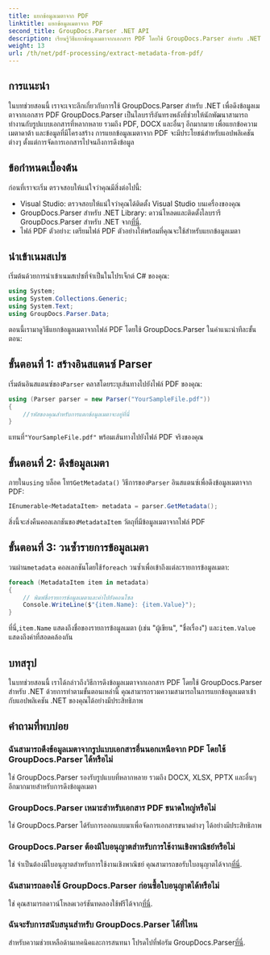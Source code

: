 ```yaml
---
title: แยกข้อมูลเมตาจาก PDF
linktitle: แยกข้อมูลเมตาจาก PDF
second_title: GroupDocs.Parser .NET API
description: เรียนรู้วิธีแยกข้อมูลเมตาจากเอกสาร PDF โดยใช้ GroupDocs.Parser สำหรับ .NET คู่มือที่ครอบคลุมนี้ครอบคลุมคำแนะนำทีละขั้นตอนและข้อกำหนดเบื้องต้น
weight: 13
url: /th/net/pdf-processing/extract-metadata-from-pdf/
---
```

## การแนะนำ
ในบทช่วยสอนนี้ เราจะเจาะลึกเกี่ยวกับการใช้ GroupDocs.Parser สำหรับ .NET เพื่อดึงข้อมูลเมตาจากเอกสาร PDF GroupDocs.Parser เป็นไลบรารีอันทรงพลังที่ช่วยให้นักพัฒนาสามารถทำงานกับรูปแบบเอกสารที่หลากหลาย รวมถึง PDF, DOCX และอื่นๆ อีกมากมาย เพื่อแยกข้อความ เมตาดาต้า และข้อมูลที่มีโครงสร้าง การแยกข้อมูลเมตาจาก PDF จะมีประโยชน์สำหรับแอปพลิเคชันต่างๆ ตั้งแต่การจัดการเอกสารไปจนถึงการดึงข้อมูล
## ข้อกำหนดเบื้องต้น
ก่อนที่เราจะเริ่ม ตรวจสอบให้แน่ใจว่าคุณมีสิ่งต่อไปนี้:
- Visual Studio: ตรวจสอบให้แน่ใจว่าคุณได้ติดตั้ง Visual Studio บนเครื่องของคุณ
-  GroupDocs.Parser สำหรับ .NET Library: ดาวน์โหลดและติดตั้งไลบรารี GroupDocs.Parser สำหรับ .NET จาก[ที่นี่](https://releases.groupdocs.com/parser/net/).
- ไฟล์ PDF ตัวอย่าง: เตรียมไฟล์ PDF ตัวอย่างให้พร้อมที่คุณจะใช้สำหรับแยกข้อมูลเมตา

## นำเข้าเนมสเปซ
เริ่มต้นด้วยการนำเข้าเนมสเปซที่จำเป็นในโปรเจ็กต์ C# ของคุณ:
```csharp
using System;
using System.Collections.Generic;
using System.Text;
using GroupDocs.Parser.Data;
```

ตอนนี้เรามาดูวิธีแยกข้อมูลเมตาจากไฟล์ PDF โดยใช้ GroupDocs.Parser ในคำแนะนำทีละขั้นตอน:
## ขั้นตอนที่ 1: สร้างอินสแตนซ์ Parser
 เริ่มต้นอินสแตนซ์ของ`Parser` คลาสโดยระบุเส้นทางไปยังไฟล์ PDF ของคุณ:
```csharp
using (Parser parser = new Parser("YourSampleFile.pdf"))
{
    //รหัสของคุณสำหรับการแตกข้อมูลเมตาจะอยู่ที่นี่
}
```
 แทนที่`"YourSampleFile.pdf"` พร้อมเส้นทางไปยังไฟล์ PDF จริงของคุณ
## ขั้นตอนที่ 2: ดึงข้อมูลเมตา
 ภายใน`using` บล็อค โทร`GetMetadata()` วิธีการของ`Parser` อินสแตนซ์เพื่อดึงข้อมูลเมตาจาก PDF:
```csharp
IEnumerable<MetadataItem> metadata = parser.GetMetadata();
```
 สิ่งนี้จะส่งคืนคอลเลกชันของ`MetadataItem` วัตถุที่มีข้อมูลเมตาจากไฟล์ PDF
## ขั้นตอนที่ 3: วนซ้ำรายการข้อมูลเมตา
 วนผ่าน`metadata` คอลเลกชันโดยใช้`foreach` วนซ้ำเพื่อเข้าถึงแต่ละรายการข้อมูลเมตา:
```csharp
foreach (MetadataItem item in metadata)
{
    // พิมพ์ชื่อรายการข้อมูลเมตาและค่าไปยังคอนโซล
    Console.WriteLine($"{item.Name}: {item.Value}");
}
```
 ที่นี่,`item.Name` แสดงถึงชื่อของรายการข้อมูลเมตา (เช่น "ผู้เขียน", "ชื่อเรื่อง") และ`item.Value` แสดงถึงค่าที่สอดคล้องกัน

## บทสรุป
ในบทช่วยสอนนี้ เราได้กล่าวถึงวิธีการดึงข้อมูลเมตาจากเอกสาร PDF โดยใช้ GroupDocs.Parser สำหรับ .NET ด้วยการทำตามขั้นตอนเหล่านี้ คุณสามารถรวมความสามารถในการแยกข้อมูลเมตาเข้ากับแอปพลิเคชัน .NET ของคุณได้อย่างมีประสิทธิภาพ

## คำถามที่พบบ่อย
### ฉันสามารถดึงข้อมูลเมตาจากรูปแบบเอกสารอื่นนอกเหนือจาก PDF โดยใช้ GroupDocs.Parser ได้หรือไม่
ใช่ GroupDocs.Parser รองรับรูปแบบที่หลากหลาย รวมถึง DOCX, XLSX, PPTX และอื่นๆ อีกมากมายสำหรับการดึงข้อมูลเมตา
### GroupDocs.Parser เหมาะสำหรับเอกสาร PDF ขนาดใหญ่หรือไม่
ใช่ GroupDocs.Parser ได้รับการออกแบบมาเพื่อจัดการเอกสารขนาดต่างๆ ได้อย่างมีประสิทธิภาพ
### GroupDocs.Parser ต้องมีใบอนุญาตสำหรับการใช้งานเชิงพาณิชย์หรือไม่
 ใช่ จำเป็นต้องมีใบอนุญาตสำหรับการใช้งานเชิงพาณิชย์ คุณสามารถขอรับใบอนุญาตได้จาก[ที่นี่](https://purchase.groupdocs.com/buy).
### ฉันสามารถลองใช้ GroupDocs.Parser ก่อนซื้อใบอนุญาตได้หรือไม่
 ใช่ คุณสามารถดาวน์โหลดเวอร์ชันทดลองใช้ฟรีได้จาก[ที่นี่](https://releases.groupdocs.com/).
### ฉันจะรับการสนับสนุนสำหรับ GroupDocs.Parser ได้ที่ไหน
 สำหรับความช่วยเหลือด้านเทคนิคและการสนทนา โปรดไปที่ฟอรัม GroupDocs.Parser[ที่นี่](https://forum.groupdocs.com/c/parser/17).